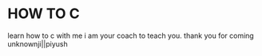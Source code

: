 # HOW TO C 
 learn how to c with me i am your coach to teach you.
 thank you for coming 
  unknownji||piyush
